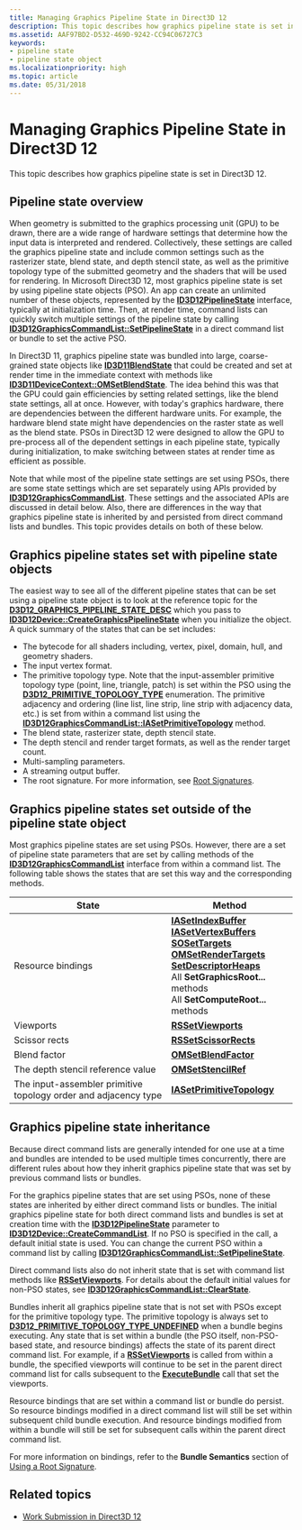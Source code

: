 ```yaml
---
title: Managing Graphics Pipeline State in Direct3D 12
description: This topic describes how graphics pipeline state is set in Direct3D 12.
ms.assetid: AAF97BD2-D532-469D-9242-CC94C06727C3
keywords:
- pipeline state
- pipeline state object
ms.localizationpriority: high
ms.topic: article
ms.date: 05/31/2018
---
```


# Managing Graphics Pipeline State in Direct3D 12

This topic describes how graphics pipeline state is set in Direct3D 12.

## Pipeline state overview

When geometry is submitted to the graphics processing unit (GPU) to be drawn, there are a wide range of hardware settings that determine how the input data is interpreted and rendered. Collectively, these settings are called the graphics pipeline state and include common settings such as the rasterizer state, blend state, and depth stencil state, as well as the primitive topology type of the submitted geometry and the shaders that will be used for rendering. In Microsoft Direct3D 12, most graphics pipeline state is set by using pipeline state objects (PSO). An app can create an unlimited number of these objects, represented by the [**ID3D12PipelineState**](/windows/win32/api/d3d12/nn-d3d12-id3d12pipelinestate) interface, typically at initialization time. Then, at render time, command lists can quickly switch multiple settings of the pipeline state by calling [**ID3D12GraphicsCommandList::SetPipelineState**](/windows/win32/api/d3d12/nf-d3d12-id3d12graphicscommandlist-setpipelinestate) in a direct command list or bundle to set the active PSO.

In Direct3D 11, graphics pipeline state was bundled into large, coarse-grained state objects like [**ID3D11BlendState**](/windows/win32/api/d3d11/nn-d3d11-id3d11blendstate) that could be created and set at render time in the immediate context with methods like [**ID3D11DeviceContext::OMSetBlendState**](/windows/win32/api/d3d10/nf-d3d10-id3d10device-omsetblendstate). The idea behind this was that the GPU could gain efficiencies by setting related settings, like the blend state settings, all at once. However, with today's graphics hardware, there are dependencies between the different hardware units. For example, the hardware blend state might have dependencies on the raster state as well as the blend state. PSOs in Direct3D 12 were designed to allow the GPU to pre-process all of the dependent settings in each pipeline state, typically during initialization, to make switching between states at render time as efficient as possible.

Note that while most of the pipeline state settings are set using PSOs, there are some state settings which are set separately using APIs provided by [**ID3D12GraphicsCommandList**](/windows/win32/api/d3d12/nn-d3d12-id3d12graphicscommandlist). These settings and the associated APIs are discussed in detail below. Also, there are differences in the way that graphics pipeline state is inherited by and persisted from direct command lists and bundles. This topic provides details on both of these below.

## Graphics pipeline states set with pipeline state objects

The easiest way to see all of the different pipeline states that can be set using a pipeline state object is to look at the reference topic for the [**D3D12\_GRAPHICS\_PIPELINE\_STATE\_DESC**](/windows/win32/api/d3d12/ns-d3d12-d3d12_graphics_pipeline_state_desc) which you pass to [**ID3D12Device::CreateGraphicsPipelineState**](/windows/win32/api/d3d12/nf-d3d12-id3d12device-creategraphicspipelinestate) when you initialize the object. A quick summary of the states that can be set includes:

-   The bytecode for all shaders including, vertex, pixel, domain, hull, and geometry shaders.
-   The input vertex format.
-   The primitive topology type. Note that the input-assembler primitive topology type (point, line, triangle, patch) is set within the PSO using the [**D3D12\_PRIMITIVE\_TOPOLOGY\_TYPE**](/windows/win32/api/d3d12/ne-d3d12-d3d12_primitive_topology_type) enumeration. The primitive adjacency and ordering (line list, line strip, line strip with adjacency data, etc.) is set from within a command list using the [**ID3D12GraphicsCommandList::IASetPrimitiveTopology**](/windows/win32/api/d3d12/nf-d3d12-id3d12graphicscommandlist-iasetprimitivetopology) method.
-   The blend state, rasterizer state, depth stencil state.
-   The depth stencil and render target formats, as well as the render target count.
-   Multi-sampling parameters.
-   A streaming output buffer.
-   The root signature. For more information, see [Root Signatures](root-signatures.md).

## Graphics pipeline states set outside of the pipeline state object

Most graphics pipeline states are set using PSOs. However, there are a set of pipeline state parameters that are set by calling methods of the [**ID3D12GraphicsCommandList**](/windows/win32/api/d3d12/nn-d3d12-id3d12graphicscommandlist) interface from within a command list. The following table shows the states that are set this way and the corresponding methods.

|State|Method|
|-|-|
|Resource bindings|[**IASetIndexBuffer**](/windows/win32/api/d3d12/nf-d3d12-id3d12graphicscommandlist-iasetindexbuffer)<br/>[**IASetVertexBuffers**](/windows/win32/api/d3d12/nf-d3d12-id3d12graphicscommandlist-iasetvertexbuffers)<br/>[**SOSetTargets**](/windows/win32/api/d3d12/nf-d3d12-id3d12graphicscommandlist-sosettargets)<br/>[**OMSetRenderTargets**](/windows/win32/api/d3d12/nf-d3d12-id3d12graphicscommandlist-omsetrendertargets)<br/>[**SetDescriptorHeaps**](/windows/win32/api/d3d12/nf-d3d12-id3d12graphicscommandlist-setdescriptorheaps)<br/>All **SetGraphicsRoot...** methods<br/>All **SetComputeRoot...** methods<br/>
|Viewports|<a href="/windows/win32/api/d3d12/nf-d3d12-id3d12graphicscommandlist-rssetviewports">**RSSetViewports**</a>|
|Scissor rects|<a href="/windows/win32/api/d3d12/nf-d3d12-id3d12graphicscommandlist-rssetscissorrects">**RSSetScissorRects**</a>|
|Blend factor|<a href="/windows/win32/api/d3d12/nf-d3d12-id3d12graphicscommandlist-omsetblendfactor">**OMSetBlendFactor**</a>|
|The depth stencil reference value|<a href="/windows/win32/api/d3d12/nf-d3d12-id3d12graphicscommandlist-omsetstencilref">**OMSetStencilRef**</a>|
|The input-assembler primitive topology order and adjacency type|<a href="/windows/win32/api/d3d12/nf-d3d12-id3d12graphicscommandlist-iasetprimitivetopology">**IASetPrimitiveTopology**</a>|

## Graphics pipeline state inheritance

Because direct command lists are generally intended for one use at a time and bundles are intended to be used multiple times concurrently, there are different rules about how they inherit graphics pipeline state that was set by previous command lists or bundles.

For the graphics pipeline states that are set using PSOs, none of these states are inherited by either direct command lists or bundles. The initial graphics pipeline state for both direct command lists and bundles is set at creation time with the [**ID3D12PipelineState**](/windows/win32/api/d3d12/nn-d3d12-id3d12pipelinestate) parameter to [**ID3D12Device::CreateCommandList**](/windows/win32/api/d3d12/nf-d3d12-id3d12device-createcommandlist). If no PSO is specified in the call, a default initial state is used. You can change the current PSO within a command list by calling [**ID3D12GraphicsCommandList::SetPipelineState**](/windows/win32/api/d3d12/nf-d3d12-id3d12graphicscommandlist-setpipelinestate).

Direct command lists also do not inherit state that is set with command list methods like [**RSSetViewports**](/windows/win32/api/d3d12/nf-d3d12-id3d12graphicscommandlist-rssetviewports). For details about the default initial values for non-PSO states, see [**ID3D12GraphicsCommandList::ClearState**](/windows/win32/api/d3d12/nf-d3d12-id3d12graphicscommandlist-clearstate).

Bundles inherit all graphics pipeline state that is not set with PSOs except for the primitive topology type. The primitive topology is always set to [**D3D12\_PRIMITIVE\_TOPOLOGY\_TYPE\_UNDEFINED**](/windows/win32/api/d3d12/ne-d3d12-d3d12_primitive_topology_type) when a bundle begins executing. Any state that is set within a bundle (the PSO itself, non-PSO-based state, and resource bindings) affects the state of its parent direct command list. For example, if a [**RSSetViewports**](/windows/win32/api/d3d12/nf-d3d12-id3d12graphicscommandlist-rssetviewports) is called from within a bundle, the specified viewports will continue to be set in the parent direct command list for calls subsequent to the [**ExecuteBundle**](/windows/win32/api/d3d12/nf-d3d12-id3d12graphicscommandlist-executebundle) call that set the viewports.

Resource bindings that are set within a command list or bundle do persist. So resource bindings modified in a direct command list will still be set within subsequent child bundle execution. And resource bindings modified from within a bundle will still be set for subsequent calls within the parent direct command list.

For more information on bindings, refer to the **Bundle Semantics** section of [Using a Root Signature](using-a-root-signature.md).

## Related topics

* [Work Submission in Direct3D 12](command-queues-and-command-lists.md)